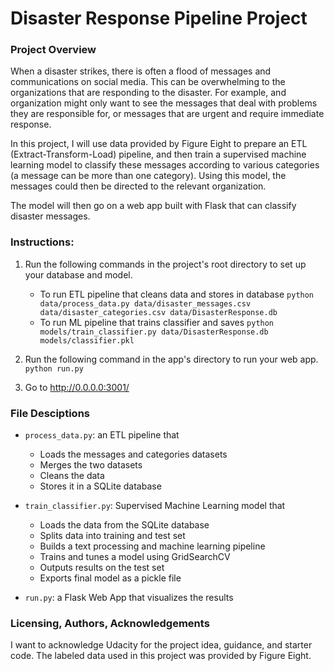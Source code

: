 # Disaster Response Pipeline Project

### Project Overview
When a disaster strikes, there is often a flood of messages and communications on social media. This can be overwhelming to the organizations that are responding to the disaster. For example, and organization might only want to see the messages that deal with problems they are responsible for, or messages that are urgent and require immediate response.  

In this project, I will use data provided by Figure Eight to prepare an ETL (Extract-Transform-Load) pipeline, and then train a supervised machine learning model to classify these messages according to various categories (a message can be more than one category). Using this model, the messages could then be directed to the relevant organization. 

The model will then go on a web app built with Flask that can classify disaster messages.  

### Instructions:
1. Run the following commands in the project's root directory to set up your database and model.

    - To run ETL pipeline that cleans data and stores in database
        `python data/process_data.py data/disaster_messages.csv data/disaster_categories.csv data/DisasterResponse.db`
    - To run ML pipeline that trains classifier and saves
        `python models/train_classifier.py data/DisasterResponse.db models/classifier.pkl`

2. Run the following command in the app's directory to run your web app.
    `python run.py`

3. Go to http://0.0.0.0:3001/


### File Desciptions

- `process_data.py`: an ETL pipeline that
    - Loads the messages and categories datasets
    - Merges the two datasets
    - Cleans the data
    - Stores it in a SQLite database
   
- `train_classifier.py`: Supervised Machine Learning model that
    - Loads the data from the SQLite database
    - Splits data into training and test set
    - Builds a text processing and machine learning pipeline
    - Trains and tunes a model using GridSearchCV
    - Outputs results on the test set
    - Exports final model as a pickle file
    
 - `run.py`: a Flask Web App that visualizes the results
 
 
 ### Licensing, Authors, Acknowledgements
 
 I want to acknowledge Udacity for the project idea, guidance, and starter code. The labeled data used in this project was provided by Figure Eight.
